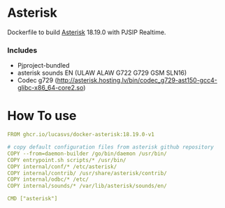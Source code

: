 # Asterisk

Dockerfile to build [Asterisk](https://github.com/asterisk/asterisk) 18.19.0 with PJSIP Realtime.

### Includes
 - Pjproject-bundled
 - asterisk sounds EN (ULAW ALAW G722 G729 GSM SLN16)
 - Codec g729 (http://asterisk.hosting.lv/bin/codec_g729-ast150-gcc4-glibc-x86_64-core2.so)


# How To use
```yml
FROM ghcr.io/lucasvs/docker-asterisk:18.19.0-v1

# copy default configuration files from asterisk github repository
COPY --from=daemon-builder /go/bin/daemon /usr/bin/
COPY entrypoint.sh scripts/* /usr/bin/
COPY internal/conf/* /etc/asterisk/
COPY internal/contrib/ /usr/share/asterisk/contrib/
COPY internal/odbc/* /etc/
COPY internal/sounds/* /var/lib/asterisk/sounds/en/

CMD ["asterisk"]
```
